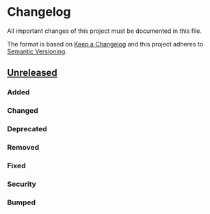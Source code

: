 # Changelog

All important changes of this project must be documented in this file.

The format is based on [Keep a Changelog](http://keepachangelog.com/en/1.0.0/)
and this project adheres to [Semantic Versioning](http://semver.org/spec/v2.0.0.html).

## [Unreleased](https://github.com/bitPogo/test-utils-kmp/compare/vx.x.x...main)

### Added

### Changed

### Deprecated

### Removed

### Fixed

### Security

### Bumped
